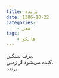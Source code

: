 ```yaml
---
title: پرنده
date: 1386-10-22
categories:
    - شعر
tags:
    - هایکو
---
```


برف سنگین.  
کنده می‌شود از زمین،  
پرنده‌.
